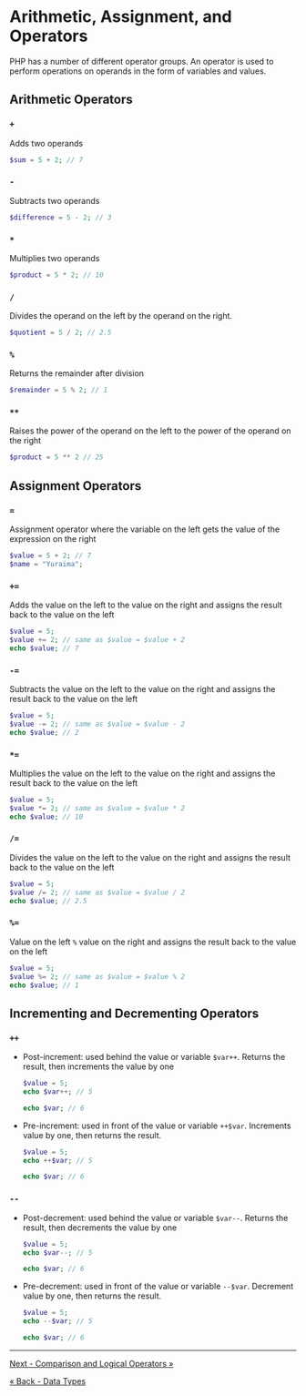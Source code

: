 # Arithmetic, Assignment, and Operators
PHP has a number of different operator groups. An operator is used to perform operations on operands in the form of variables and values.

## Arithmetic Operators

### `+`
Adds two operands

```php
$sum = 5 + 2; // 7
```

### `-`
Subtracts two operands

```php
$difference = 5 - 2; // 3
```

### `*`
Multiplies two operands

```php
$product = 5 * 2; // 10
```

### `/`
Divides the operand on the left by the operand on the right.

```php
$quotient = 5 / 2; // 2.5
```

### `%`
Returns the remainder after division

```php
$remainder = 5 % 2; // 1
```

### `**`
Raises the power of the operand on the left to the power of the operand on the right

```php
$product = 5 ** 2 // 25
```

## Assignment Operators

### `=`
Assignment operator where the variable on the left gets the value of the expression on the right

```php
$value = 5 + 2; // 7
$name = "Yuraima";
```

### `+=`
Adds the value on the left to the value on the right and assigns the result back to the value on the left

```php
$value = 5;
$value += 2; // same as $value = $value + 2
echo $value; // 7
```

### `-=`
Subtracts the value on the left to the value on the right and assigns the result back to the value on the left

```php
$value = 5;
$value -= 2; // same as $value = $value - 2
echo $value; // 2
```

### `*=`
Multiplies the value on the left to the value on the right and assigns the result back to the value on the left

```php
$value = 5;
$value *= 2; // same as $value = $value * 2
echo $value; // 10
```

### `/=`
Divides the value on the left to the value on the right and assigns the result back to the value on the left

```php
$value = 5;
$value /= 2; // same as $value = $value / 2
echo $value; // 2.5
```

### `%=`
Value on the left `%` value on the right and assigns the result back to the value on the left

```php
$value = 5;
$value %= 2; // same as $value = $value % 2
echo $value; // 1
```

## Incrementing and Decrementing Operators

### `++`

- Post-increment: used behind the value or variable `$var++`.  Returns the result, then increments the value by one
	```php
	$value = 5;
	echo $var++; // 5

	echo $var; // 6
	```


- Pre-increment: used in front of the value or variable `++$var`.  Increments value by one, then returns the result.

	```php
	$value = 5;
	echo ++$var; // 5

	echo $var; // 6
	```

### `--`

- Post-decrement: used behind the value or variable `$var--`.  Returns the result, then decrements the value by one
	```php
	$value = 5;
	echo $var--; // 5

	echo $var; // 6
	```


- Pre-decrement: used in front of the value or variable `--$var`.  Decrement value by one, then returns the result.

	```php
	$value = 5;
	echo --$var; // 5

	echo $var; // 6
	```
___

[Next - Comparison and Logical Operators »](3-ComLogOps.md)

[« Back - Data Types](1-DataTypes.md)
